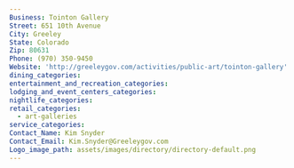 ```yaml
---
Business: Tointon Gallery
Street: 651 10th Avenue
City: Greeley
State: Colorado
Zip: 80631
Phone: (970) 350-9450
Website: 'http://greeleygov.com/activities/public-art/tointon-gallery'
dining_categories:
entertainment_and_recreation_categories:
lodging_and_event_centers_categories:
nightlife_categories:
retail_categories:
  - art-galleries
service_categories:
Contact_Name: Kim Snyder
Contact_Email: Kim.Snyder@Greeleygov.com
Logo_image_path: assets/images/directory/directory-default.png
---
```



